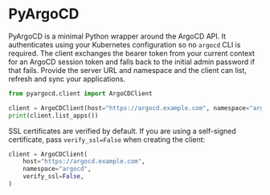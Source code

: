 # PyArgoCD

PyArgoCD is a minimal Python wrapper around the ArgoCD API. It authenticates using your Kubernetes configuration so no `argocd` CLI is required. The client exchanges the bearer token from your current context for an ArgoCD session token and falls back to the initial admin password if that fails. Provide the server URL and namespace and the client can list, refresh and sync your applications.

```python
from pyargocd.client import ArgoCDClient

client = ArgoCDClient(host="https://argocd.example.com", namespace="argocd")
print(client.list_apps())
```

SSL certificates are verified by default. If you are using a self-signed
certificate, pass `verify_ssl=False` when creating the client:

```python
client = ArgoCDClient(
    host="https://argocd.example.com",
    namespace="argocd",
    verify_ssl=False,
)
```
